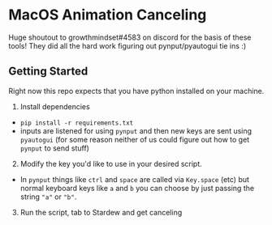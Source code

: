 # MacOS Animation Canceling

Huge shoutout to growthmindset#4583 on discord for the basis of these tools! They did all the hard work figuring out pynput/pyautogui tie ins :)

## Getting Started

Right now this repo expects that you have python installed on your machine.

1) Install dependencies
- `pip install -r requirements.txt`
- inputs are listened for using `pynput` and then new keys are sent using `pyautogui` (for some reason neither of us could figure out how to get `pynput` to send stuff)

2) Modify the key you'd like to use in your desired script.
- In `pynput` things like `ctrl` and `space` are called via `Key.space` (etc) but normal keyboard keys like `a` and `b` you can choose by just passing the string `"a"` or `"b"`.

3) Run the script, tab to Stardew and get canceling